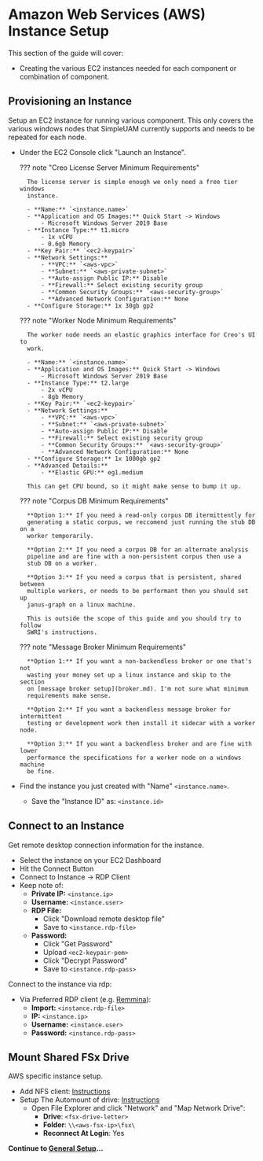 # Amazon Web Services (AWS) Instance Setup

This section of the guide will cover:

  - Creating the various EC2 instances needed for each component or combination of
    component.

## Provisioning an Instance

Setup an EC2 instance for running various component.
This only covers the various windows nodes that SimpleUAM currently supports
and needs to be repeated for each node.

- Under the EC2 Console click "Launch an Instance".

    ??? note "Creo License Server Minimum Requirements"

        The license server is simple enough we only need a free tier windows
        instance.

        - **Name:** `<instance.name>`
        - **Application and OS Images:** Quick Start -> Windows
            - Microsoft Windows Server 2019 Base
        - **Instance Type:** t1.micro
            - 1x vCPU
            - 0.6gb Memory
        - **Key Pair:** `<ec2-keypair>`
        - **Network Settings:**
            - **VPC:** `<aws-vpc>`
            - **Subnet:** `<aws-private-subnet>`
            - **Auto-assign Public IP:** Disable
            - **Firewall:** Select existing security group
            - **Common Security Groups:** `<aws-security-group>`
            - **Advanced Network Configuration:** None
        - **Configure Storage:** 1x 30gb gp2

    ??? note "Worker Node Minimum Requirements"

        The worker node needs an elastic graphics interface for Creo's UI to
        work.

        - **Name:** `<instance.name>`
        - **Application and OS Images:** Quick Start -> Windows
            - Microsoft Windows Server 2019 Base
        - **Instance Type:** t2.large
            - 2x vCPU
            - 8gb Memory
        - **Key Pair:** `<ec2-keypair>`
        - **Network Settings:**
            - **VPC:** `<aws-vpc>`
            - **Subnet:** `<aws-private-subnet>`
            - **Auto-assign Public IP:** Disable
            - **Firewall:** Select existing security group
            - **Common Security Groups:** `<aws-security-group>`
            - **Advanced Network Configuration:** None
        - **Configure Storage:** 1x 1000gb gp2
        - **Advanced Details:**
            - **Elastic GPU:** eg1.medium

        This can get CPU bound, so it might make sense to bump it up.

    ??? note "Corpus DB Minimum Requirements"

        **Option 1:** If you need a read-only corpus DB itermittently for
        generating a static corpus, we reccomend just running the stub DB on a
        worker temporarily.

        **Option 2:** If you need a corpus DB for an alternate analysis
        pipeline and are fine with a non-persistent corpus then use a
        stub DB on a worker.

        **Option 3:** If you need a corpus that is persistent, shared between
        multiple workers, or needs to be performant then you should set up
        janus-graph on a linux machine.

        This is outside the scope of this guide and you should try to follow
        SWRI's instructions.

    ??? note "Message Broker Minimum Requirements"

        **Option 1:** If you want a non-backendless broker or one that's not
        wasting your money set up a linux instance and skip to the section
        on [message broker setup](broker.md). I'm not sure what minimum
        requirements make sense.

        **Option 2:** If you want a backendless message broker for intermittent
        testing or development work then install it sidecar with a worker node.

        **Option 3:** If you want a backendless broker and are fine with lower
        performance the specifications for a worker node on a windows machine
        be fine.

- Find the instance you just created with "Name" `<instance.name>`.
    - Save the "Instance ID" as: `<instance.id>`

## Connect to an Instance

Get remote desktop connection information for the instance.

- Select the instance on your EC2 Dashboard
- Hit the Connect Button
- Connect to Instance -> RDP Client
- Keep note of:
    - **Private IP:** `<instance.ip>`
    - **Username:** `<instance.user>`
    - **RDP File:**
        - Click "Download remote desktop file"
        - Save to `<instance.rdp-file>`
    - **Password:**
        - Click "Get Password"
        - Upload `<ec2-keypair-pem>`
        - Click "Decrypt Password"
        - Save to `<instance.rdp-pass>`

Connect to the instance via rdp:

- Via Preferred RDP client (e.g. [Remmina](htps://remmina.org)):
    - **Import:** `<instance.rdp-file>`
    - **IP:** `<instance.ip>`
    - **Username:** `<instance.user>`
    - **Password:** `<instance.rdp-pass>`

## Mount Shared FSx Drive

AWS specific instance setup.

- Add NFS client: [Instructions](https://computingforgeeks.com/install-and-configure-nfs-client-on-windows-10-server-2019/)
- Setup The Automount of drive: [Instructions](https://docs.aws.amazon.com/fsx/latest/WindowsGuide/using-file-shares.html#map-share-windows)
    - Open File Explorer and click "Network" and "Map Network Drive":
      - **Drive**: `<fsx-drive-letter>`
      - **Folder**: `\\<aws-fsx-ip>\fsx\`
      - **Reconnect At Login**: Yes

**Continue to [General Setup](general.md)...**
